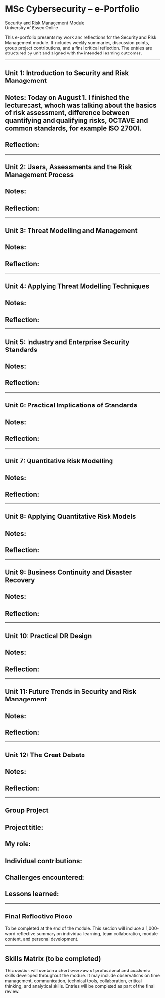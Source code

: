 # MSc Cybersecurity – e-Portfolio  
Security and Risk Management Module  
University of Essex Online

This e-portfolio presents my work and reflections for the Security and Risk Management module. It includes weekly summaries, discussion points, group project contributions, and a final critical reflection. The entries are structured by unit and aligned with the intended learning outcomes.

---

## Unit 1: Introduction to Security and Risk Management  
Notes:  Today on August 1. I finished the lecturecast, whoch was talking about the basics of risk assessment, difference between quantifying and qualifying risks, OCTAVE and common standards, for example ISO 27001.
-  

Reflection:  
-  

---

## Unit 2: Users, Assessments and the Risk Management Process  
Notes:  
-  

Reflection:  
-  

---

## Unit 3: Threat Modelling and Management  
Notes:  
-  

Reflection:  
-  

---

## Unit 4: Applying Threat Modelling Techniques  
Notes:  
-  

Reflection:  
-  

---

## Unit 5: Industry and Enterprise Security Standards  
Notes:  
-  

Reflection:  
-  

---

## Unit 6: Practical Implications of Standards  
Notes:  
-  

Reflection:  
-  

---

## Unit 7: Quantitative Risk Modelling  
Notes:  
-  

Reflection:  
-  

---

## Unit 8: Applying Quantitative Risk Models  
Notes:  
-  

Reflection:  
-  

---

## Unit 9: Business Continuity and Disaster Recovery  
Notes:  
-  

Reflection:  
-  

---

## Unit 10: Practical DR Design  
Notes:  
-  

Reflection:  
-  

---

## Unit 11: Future Trends in Security and Risk Management  
Notes:  
-  

Reflection:  
-  

---

## Unit 12: The Great Debate  
Notes:  
-  

Reflection:  
-  

---

## Group Project  
Project title:  
-  

My role:  
-  

Individual contributions:  
-  

Challenges encountered:  
-  

Lessons learned:  
-  

---

## Final Reflective Piece  
To be completed at the end of the module. This section will include a 1,000-word reflective summary on individual learning, team collaboration, module content, and personal development.

---

## Skills Matrix (to be completed)  
This section will contain a short overview of professional and academic skills developed throughout the module. It may include observations on time management, communication, technical tools, collaboration, critical thinking, and analytical skills. Entries will be completed as part of the final review.

